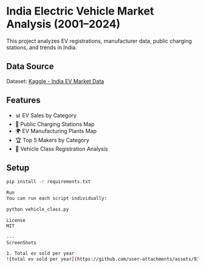 # India Electric Vehicle Market Analysis (2001–2024)

This project analyzes EV registrations, manufacturer data, public charging stations, and trends in India.

## Data Source
Dataset: [Kaggle - India EV Market Data](https://www.kaggle.com/datasets/srinrealyf/india-ev-market-data)

## Features
- 📊 EV Sales by Category
- 📍 Public Charging Stations Map
- 🌍 EV Manufacturing Plants Map
- 🏆 Top 5 Makers by Category
- 🧾 Vehicle Class Registration Analysis

## Setup

```bash
pip install -r requirements.txt

Run
You can run each script individually:

python vehicle_class.py

License
MIT

---
ScreenShots

1. Total ev sold per year
![total ev sold per year](https://github.com/user-attachments/assets/934c407a-1efd-4eed-8ec3-217a8b4923d3)
